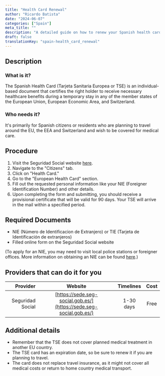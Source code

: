 ```yaml
---
title: "Health Card Renewal"
author: "Ricardo Batista"
date: "2024-06-07"
categories: ["Spain"]
meta_title: ""
description: "A detailed guide on how to renew your Spanish health card."
draft: false
translationKey: "spain-health_card_renewal"
---
```


## Description
### What is it?
The Spanish Health Card (Tarjeta Sanitaria Europea or TSE) is an individual-based document that certifies the right holder to receive necessary healthcare benefits during a temporary stay in any of the member states of the European Union, European Economic Area, and Switzerland.
### Who needs it?
It's primarily for Spanish citizens or residents who are planning to travel around the EU, the EEA and Switzerland and wish to be covered for medical care.

## Procedure
1. Visit the Seguridad Social website [here](https://sede.seg-social.gob.es/).
2. Navigate to the "Citizens" tab.
3. Click on "Health Card."
4. Go to the "European Health Card" section.
5. Fill out the requested personal information like your NIE (Foreigner Identification Number) and other details.
6. Upon completing the form and submitting, you should receive a provisional certificate that will be valid for 90 days. Your TSE will arrive in the mail within a specified period.

## Required Documents
- NIE (Número de Identificacion de Extranjero) or TIE (Tarjeta de Identificación de extranjeros)
- Filled online form on the Seguridad Social website

(To apply for an NIE, you may need to visit local police stations or foreigner offices. More information on obtaining an NIE can be found [here](http://extranjeros.inclusion.gob.es/es/ModelosSolicitudes/Mod_solicitudes2/15-Formulario_NIE_y_certificados.pdf).)

## Providers that can do it for you

|      Provider         |     Website                        |     Timelines    |       Cost      |
| -------------------:  | :--------------------------------: |  :-------------: | :-------------: |
| Seguridad Social      |  [https://sede.seg-social.gob.es/](https://sede.seg-social.gob.es/) |      1-30 days      |      Free      |

## Additional details
- Remember that the TSE does not cover planned medical treatment in another EU country.
- The TSE card has an expiration date, so be sure to renew it if you are planning to travel.
- The card does not replace travel insurance, as it might not cover all medical costs or return to home country medical transport.